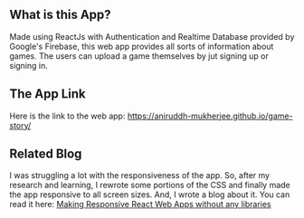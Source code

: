 ## What is this App?
Made using ReactJs with Authentication and Realtime Database provided by Google's Firebase, this web app provides all sorts of information about games. The users can upload a game themselves by jut signing up or signing in. 
## The App Link
Here is the link to the web app:  https://aniruddh-mukherjee.github.io/game-story/
## Related Blog
I was struggling a lot with the responsiveness of the app. So, after my research and learning, I rewrote some portions of the CSS and finally  made the app responsive to all screen sizes. And, I wrote a blog about it. 
You can read it  here: [Making Responsive React Web Apps without any libraries](https://dev.to/aniruddhmukherjee/making-responsive-react-web-apps-without-any-libraries-5h6h)
